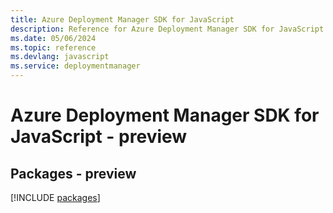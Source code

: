 ```yaml
---
title: Azure Deployment Manager SDK for JavaScript
description: Reference for Azure Deployment Manager SDK for JavaScript
ms.date: 05/06/2024
ms.topic: reference
ms.devlang: javascript
ms.service: deploymentmanager
---
```

# Azure Deployment Manager SDK for JavaScript - preview
## Packages - preview
[!INCLUDE [packages](deployment-manager-index.md)]
